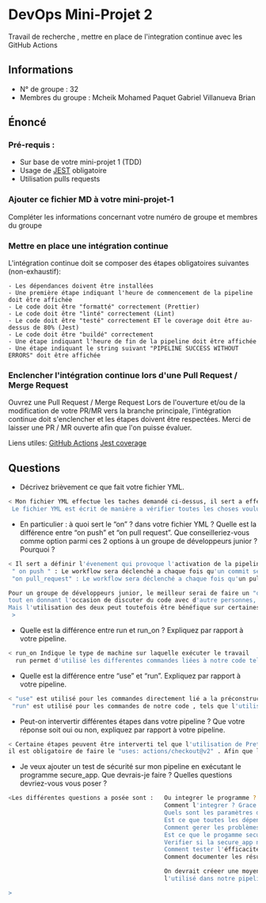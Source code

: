# DevOps Mini-Projet 2
Travail de recherche , mettre en place de l'integration continue avec les GitHub Actions

## Informations
- N° de groupe : 32
- Membres du groupe :   Mcheik Mohamed
                        Paquet Gabriel
                        Villanueva Brian



## Énoncé

### Pré-requis :
- Sur base de votre mini-projet 1 (TDD)
- Usage de [JEST](https://jestjs.io/docs/getting-started) obligatoire
- Utilisation pulls requests


### Ajouter ce fichier MD à votre mini-projet-1
Compléter les informations concernant votre numéro de groupe et membres du groupe

### Mettre en place une intégration continue
L'intégration continue doit se composer des étapes obligatoires suivantes (non-exhaustif):

    - Les dépendances doivent être installées
    - Une première étape indiquant l'heure de commencement de la pipeline doit être affichée
    - Le code doit être "formatté" correctement (Prettier)
    - Le code doit être "linté" correctement (Lint)
    - Le code doit être "testé" correctement ET le coverage doit être au-dessus de 80% (Jest)
    - Le code doit être "buildé" correctement
    - Une étape indiquant l'heure de fin de la pipeline doit être affichée
    - Une étape indiquant le string suivant "PIPELINE SUCCESS WITHOUT ERRORS" doit être affichée

### Enclencher l'intégration continue lors d'une Pull Request / Merge Request
Ouvrez une Pull Request / Merge Request 
Lors de l'ouverture et/ou de la modification de votre PR/MR vers la branche principale, l'intégration continue doit s'enclencher et les étapes doivent être respectées.
Merci de laisser une PR / MR ouverte afin que l'on puisse évaluer.


Liens utiles:
[GitHub Actions](https://docs.github.com/fr/actions)
[Jest coverage](https://www.valentinog.com/blog/jest-coverage/)

## Questions

- Décrivez brièvement ce que fait votre fichier YML.  
```bash
< Mon fichier YML effectue les taches demandé ci-dessus, il sert a effectué l'integration continue en fonction de ce qui est rechercher.
 Le fichier YML est écrit de manière a vérifier toutes les choses voulut tout seul lors d'un évenement sur le repertoire, tel qu'un push , pull_request , merge >
```

- En particulier : à quoi sert le “on” ? dans votre fichier YML ?  Quelle est la différence entre “on push” et “on pull request”. Que conseilleriez-vous comme option parmi ces 2 options à un groupe de développeurs junior ? Pourquoi ? 
```bash
< Il sert a définir l'évenement qui provoque l'activation de la pipeline.
 " on push " : Le workflow sera déclenché a chaque fois qu'un commit sera push sur la branche précisé dans le fichier Yaml
 "on pull_request" : Le workflow sera déclenché a chaque fois qu'un pull_request est créer , modifier , ou fermée.

Pour un groupe de développeurs junior, le meilleur serai de faire un "on pull_request", car cela permettrait d'éviter les conflits et garder un code de qualité sur la branche principale,
tout en donnant l'occasion de discuter du code avec d'autre personnes, parceque celui-ci sera disponible dans la branche sur laquelle le développeurs aura codé.
Mais l'utilisation des deux peut toutefois être bénéfique sur certaines branches, tels qu'un déploiement automatique ou bien un test de build rapide.
 >
```

- Quelle est la différence entre run et run_on ?  Expliquez par rapport à votre pipeline.  
```bash
< run_on Indique le type de machine sur laquelle exécuter le travail
  run permet d'utilisé les differentes commandes liées à notre code tel que les dépendaces (Prettier , Eslint , Jest) >
```

- Quelle est la différence entre “use” et “run”. Expliquez par rapport à votre pipeline. 
```bash
< "use" est utilisé pour les commandes directement lié a la préconstruction du pipeline, les commandes lié a githubAction dans notre cas.
 "run" est utilisé pour les commandes de notre code , tels que l'utilisation des differents packages , exemples :  "npm prettier , npm eslint" >
```

- Peut-on intervertir différentes étapes dans votre pipeline ? Que votre réponse soit oui ou non, expliquez par rapport à votre pipeline. 
```bash
< Certaine étapes peuvent être interverti tel que l'utilisation de Prettier et Eslint, mais avant l'utilisation des commandes "run" et donc des differents packages du code,
il est obligatoire de faire le "uses: actions/checkout@v2" . Afin que la pipelines sache sur quelles fichiers travailler  >
```

- Je veux ajouter un test de sécurité sur mon pipeline en exécutant le programme secure_app. Que devrais-je faire ?  Quelles questions devriez-vous vous poser ? 
```bash
<Les différentes questions a posée sont :   Ou integrer le programme ?  Avant le déploiement mais après les test unitaires 
                                            Comment l'integrer ? Grace a une commande ou bien une api
                                            Quels sont les paramètres de mon secure_app ?
                                            Est ce que toutes les dépendances sont installé pour mon secure_app?
                                            Comment gerer les problèmes si le secure_app indique une faille de sécurité ?
                                            Est ce que le progamme secure_app a un grand impact sur les perfomances de ma pipeline?
                                            Verifier si la secure_app ne créer pas une faille de sécurite elle-même ?
                                            Comment tester l'éfficacité de la secure_app ?
                                            Comment documenter les résultats de la secure_app ?

                                            On devrait créeer une moyen d'integrer l'application et après vérification,
                                            l'utilisé dans notre pipeline avec un "run" comme pour nos autres commandes.

>
```

